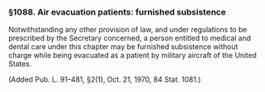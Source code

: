 ### §1088. Air evacuation patients: furnished subsistence ###

Notwithstanding any other provision of law, and under regulations to be prescribed by the Secretary concerned, a person entitled to medical and dental care under this chapter may be furnished subsistence without charge while being evacuated as a patient by military aircraft of the United States.

(Added Pub. L. 91–481, §2(1), Oct. 21, 1970, 84 Stat. 1081.)